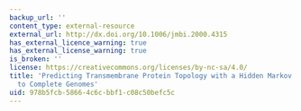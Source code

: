 ```yaml
---
backup_url: ''
content_type: external-resource
external_url: http://dx.doi.org/10.1006/jmbi.2000.4315
has_external_licence_warning: true
has_external_license_warning: true
is_broken: ''
license: https://creativecommons.org/licenses/by-nc-sa/4.0/
title: 'Predicting Transmembrane Protein Topology with a Hidden Markov Model: Application
  to Complete Genomes'
uid: 978b5fcb-5866-4c6c-bbf1-c08c50befc5c
---
```

